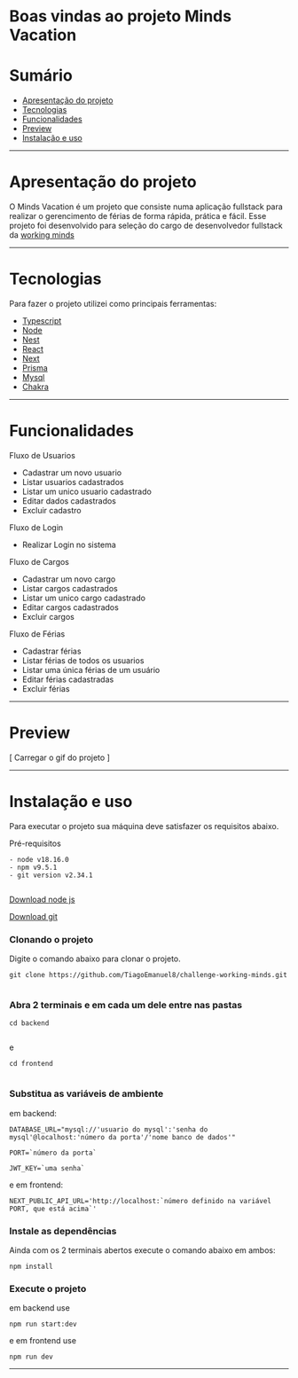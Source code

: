 
# Boas vindas ao projeto Minds Vacation

# Sumário

- [Apresentação do projeto](#apresentação-do-projeto)
- [Tecnologias](#tecnologias)
- [Funcionalidades](#funcionalidades)
- [Preview](#preview)
- [Instalação e uso](#instalação-e-uso)

---

#  Apresentação do projeto
O Minds Vacation é um projeto que consiste numa aplicação fullstack para realizar o gerencimento de férias de forma rápida, prática e fácil.
Esse projeto foi desenvolvido para seleção do cargo de desenvolvedor fullstack da [working minds](https://www.wkm.com.br/) 

---
#  Tecnologias

Para fazer o projeto utilizei como principais ferramentas:

 - [Typescript](https://www.typescriptlang.org/)
 - [Node](https://nodejs.org/en/docs)
 - [Nest](https://nestjs.com/)
 - [React](https://react.dev/)
 - [Next](https://nextjs.org/)
 - [Prisma](https://www.prisma.io/)
 - [Mysql](https://www.mysql.com/)
 - [Chakra](https://chakra-ui.com/)



---

# Funcionalidades

Fluxo de Usuarios
- Cadastrar um novo usuario
- Listar usuarios cadastrados
- Listar um unico usuario cadastrado
- Editar dados cadastrados
- Excluir cadastro

Fluxo de Login
- Realizar Login no sistema

Fluxo de Cargos
- Cadastrar um novo cargo
- Listar cargos cadastrados
- Listar um unico cargo cadastrado
- Editar cargos cadastrados
- Excluir cargos

Fluxo de Férias
- Cadastrar férias
- Listar férias de todos os usuarios
- Listar uma única férias de um usuário
- Editar férias cadastradas
- Excluir férias

---

# Preview

[ Carregar o gif do projeto ]

---

# Instalação e uso

Para executar o projeto sua máquina deve satisfazer os requisitos abaixo.  
  
Pré-requisitos  
  
```  
- node v18.16.0  
- npm v9.5.1  
- git version v2.34.1  
  
```  
  
[Download node js](https://nodejs.org/en/)  
  
[Download git](https://git-scm.com/book/en/v2/Getting-Started-Installing-Git)  
  
### Clonando o projeto  
  
Digite o comando abaixo para clonar o projeto.  
  
```  
git clone https://github.com/TiagoEmanuel8/challenge-working-minds.git
  
```  
  
### Abra 2 terminais e em cada um dele entre nas pastas  
  
```  
cd backend
  
```  
e
```  
cd frontend
  
```  

### Substitua as variáveis de ambiente  
  
 em backend:
```  
DATABASE_URL="mysql://'usuario do mysql':'senha do mysql'@localhost:'número da porta'/'nome banco de dados'"

PORT=`número da porta`

JWT_KEY=`uma senha` 
```  
e em frontend:
```  
NEXT_PUBLIC_API_URL='http://localhost:`número definido na variável PORT, que está acima`' 
```  
  
### Instale as dependências  
  Ainda com os 2 terminais abertos execute o comando abaixo em ambos:
```  
npm install  
```  
### Execute o projeto  
  
em backend use
```  
npm run start:dev  
```  
e em frontend use
``` 
npm run dev  
``` 
---

